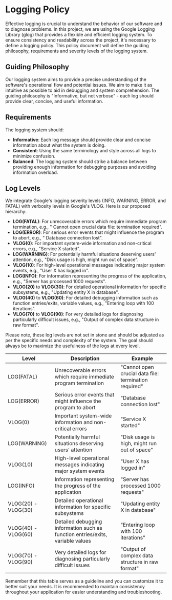 # Logging Policy

Effective logging is crucial to understand the behavior of our software and to diagnose problems. In
this project, we are using the Google Logging Library (glog) that provides a flexible and efficient
logging system. To ensure consistency and readability across the project, it's necessary to define a
logging policy. This policy document will define the guiding philosophy, requirements and severity
levels of the logging system.

## Guiding Philosophy

Our logging system aims to provide a precise understanding of the software's operational flow and
potential issues. We aim to make it as intuitive as possible to aid in debugging and system
comprehension. The guiding philosophy is "Informative, but not verbose" - each log should provide
clear, concise, and useful information.

## Requirements

The logging system should:

- **Informative**: Each log message should provide clear and concise information about what the
  system is doing.
- **Consistent**: Using the same terminology and style across all logs to minimize confusion.
- **Balanced**: The logging system should strike a balance between providing enough information for
  debugging purposes and avoiding information overload.

## Log Levels

We integrate Google's logging severity levels (INFO, WARNING, ERROR, and FATAL) with verbosity
levels in Google's VLOG. Here is our proposed hierarchy:

- **LOG(FATAL)**: For unrecoverable errors which require immediate program termination, e.g., "
  Cannot open crucial data file: termination required".
- **LOG(ERROR)**: For serious error events that might influence the program to abort, e.g., "
  Database connection lost".
- **VLOG(0)**: For important system-wide information and non-critical errors, e.g., "Service X
  started".
- **LOG(WARNING)**: For potentially harmful situations deserving users' attention, e.g., "Disk usage
  is high, might run out of space".
- **VLOG(10)**: For high-level operational messages indicating major system events, e.g., "User X
  has logged in".
- **LOG(INFO)**: For information representing the progress of the application, e.g., "Server has
  processed 1000 requests".
- **VLOG(20)** to **VLOG(30)**: For detailed operational information for specific subsystems,
  e.g., "Updating entity X in database".
- **VLOG(40)** to **VLOG(60)**: For detailed debugging information such as function entries/exits,
  variable values, e.g., "Entering loop with 100 iterations".
- **VLOG(70)** to **VLOG(90)**: For very detailed logs for diagnosing particularly difficult issues,
  e.g., "Output of complex data structure in raw format".

Please note, these log levels are not set in stone and should be adjusted as per the specific needs
and complexity of the system. The goal should always be to maximize the usefulness of the logs at
every level.

| Level               | Description                                                                    | Example                                               |
|---------------------|--------------------------------------------------------------------------------|-------------------------------------------------------|
| LOG(FATAL)          | Unrecoverable errors which require immediate program termination               | "Cannot open crucial data file: termination required" |
| LOG(ERROR)          | Serious error events that might influence the program to abort                 | "Database connection lost"                            |
| VLOG(0)             | Important system-wide information and non-critical errors                      | "Service X started"                                   |
| LOG(WARNING)        | Potentially harmful situations deserving users' attention                      | "Disk usage is high, might run out of space"          |
| VLOG(10)            | High-level operational messages indicating major system events                 | "User X has logged in"                                |
| LOG(INFO)           | Information representing the progress of the application                       | "Server has processed 1000 requests"                  |
| VLOG(20) - VLOG(30) | Detailed operational information for specific subsystems                       | "Updating entity X in database"                       |
| VLOG(40) - VLOG(60) | Detailed debugging information such as function entries/exits, variable values | "Entering loop with 100 iterations"                   |
| VLOG(70) - VLOG(90) | Very detailed logs for diagnosing particularly difficult issues                | "Output of complex data structure in raw format"      |

Remember that this table serves as a guideline and you can customize it to better suit your needs.
It is recommended to maintain consistency throughout your application for easier understanding and
troubleshooting.